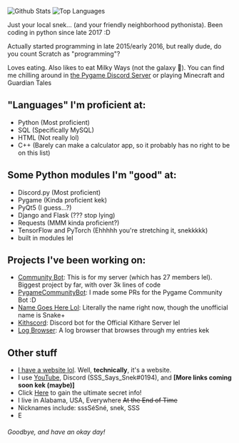 ![Github Stats](https://github-readme-stats.vercel.app/api?username=SSS-Says-Snek&show_icons=true&theme=merko)
![Top Languages](https://github-readme-stats.vercel.app/api/top-langs/?username=SSS-Says-Snek&show_icons=true&hide=css&theme=merko)

Just your local snek... (and your friendly neighborhood pythonista). Been coding in python since late 2017 :D

Actually started programming in late 2015/early 2016, but really dude, do you count Scratch as "programming"?

Loves eating. Also likes to eat Milky Ways (not the galaxy 👀). You can find me chilling around in [the Pygame Discord Server](https://discord.gg/ZuB2RySPRJ) or playing Minecraft and Guardian Tales

## "Languages" I'm proficient at:
- Python (Most proficient)
- SQL (Specifically MySQL)
- HTML (Not really lol)
- C++ (Barely can make a calculator app, so it probably has no right to be on this list)

## Some Python modules I'm "good" at:
- Discord.py (Most proficient)
- Pygame (Kinda proficient kek)
- PyQt5 (I guess...?)
- Django and Flask (??? stop lying)
- Requests (MMM kinda proficient?)
- TensorFlow and PyTorch (Ehhhhh you're stretching it, snekkkkk)
- built in modules lel

## Projects I've been working on:
- [Community Bot](https://github.com/SSS-Says-Snek/community_bot): This is for my server (which has 27 members lel). Biggest project by far, with over 3k lines of code
- [PygameCommunityBot](https://github.com/SSS-Says-Snek/PygameCommunityBot): I made some PRs for the Pygame Community Bot :D
- [Name Goes Here Lol](https://github.com/SSS-Says-Snek/name_goes_here_lol): Literally the name right now, though the unofficial name is Snake+
- [Kithscord](https://github.com/SSS-Says-Snek/Kithscord): Discord bot for the Official Kithare Server lel
- [Log Browser](https://github.com/SSS-Says-Snek/log-browser): A log browser that browses through my entries kek

## Other stuff
- [I have a website lol](https://sss-says-snek.github.io). Well, **technically**, it's a website.
- I use [YouTube](https://www.youtube.com/channel/UCy0lVIEyazL73R-8NECWMfw), Discord (SSS_Says_Snek#0194), and **[More links coming soon kek (maybe)]**
- Click [Here](https://sss-says-snek.github.io/secret) to gain the ultimate secret info!
- I live in Alabama, USA, Everywhere ~~At the End of Time~~
- Nicknames include: sssSéSné, snek, SSS
- E

###### Goodbye, and have an okay day!
